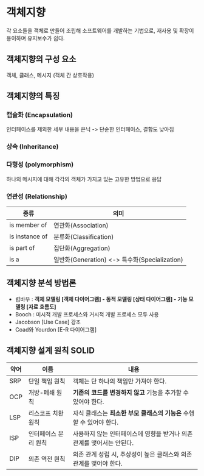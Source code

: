 # 객체지향
각 요소들을 객체로 만들어 조립해 소프트웨어를 개발하는 기법으로, 재사용 및 확장이 용이하며 유지보수가 쉽다.

## 객체지향의 구성 요소
객체, 클래스, 메시지 (객체 간 상호작용)

## 객체지향의 특징
### 캡슐화 (Encapsulation)
인터페이스를 제외한 세부 내용을 은닉 -> 단순한 인터페이스, 결합도 낮아짐

### 상속 (Inheritance)

### 다형성 (polymorphism)
하나의 메시지에 대해 각각의 객체가 가지고 있는 고유한 방법으로 응답

### 연관성 (Relationship)
종류|의미|
---|---|
is member of|연관화(Association)
is instance of|분류화(Classification)
is part of|집단화(Aggregation)
is a|일반화(Generation) <-> 특수화(Specialization)

## 객체지향 분석 방법론
+ 럼바우 : **객체 모델링 [객체 다이어그램] - 동적 모델링 [상태 다이어그램] - 기능 모델링 [자료 흐름도]**
+ Booch : 미시적 개발 프로세스와 거시적 개발 프로세스 모두 사용
+ Jacobson [Use Case] 강조
+ Coad와 Yourdon [E-R 다이어그램]

## 객체지향 설계 원칙 SOLID

약어|이름|내용
---|---|---
SRP|단일 책임 원칙|객체는 단 하나의 책임만 가져야 한다.
OCP|개방-폐쇄 원칙|**기존의 코드를 변경하지 않고** 기능을 추가할 수 있어야 한다.
LSP|리스코프 치환 원칙|자식 클래스는 **최소한 부모 클래스의 기능은** 수행할 수 있어야 한다.
ISP|인터페이스 분리 원칙|사용하지 않는 인터페이스에 영향을 받거나 의존 관계를 맺어서는 안된다.
DIP|의존 역전 원칙|의존 관계 성립 시, 추상성이 높은 클래스와 의존 관계를 맺어야 한다.